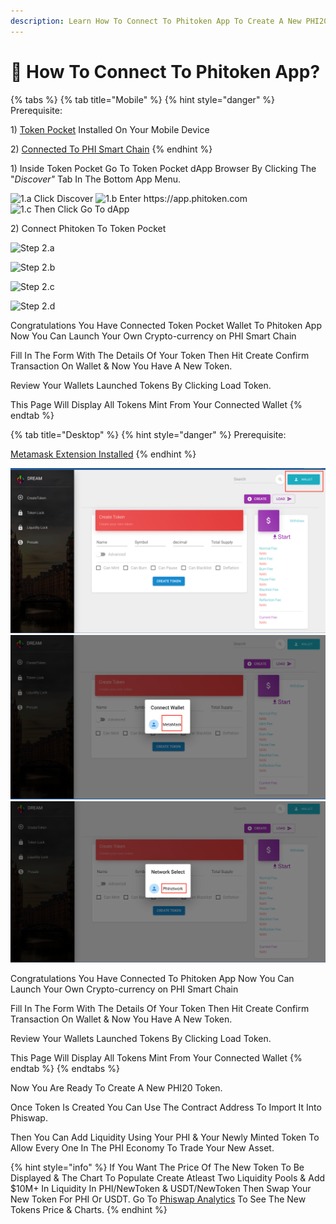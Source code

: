 ```yaml
---
description: Learn How To Connect To Phitoken App To Create A New PHI20 Token.
---
```


# 🎇 How To Connect To Phitoken App?

{% tabs %}
{% tab title="Mobile" %}
{% hint style="danger" %}
Prerequisite:&#x20;

1\) [Token Pocket](https://www.tokenpocket.pro/) Installed On Your Mobile Device&#x20;

2\)  [Connected To PHI Smart Chain](../../use-phi-smart-chain/wallet-setup/token-pocket-setup.md)
{% endhint %}

1\) Inside Token Pocket Go To Token Pocket dApp Browser By Clicking The "_Discover"_ Tab In The Bottom App Menu.

![1.a Click Discover](../../.gitbook/assets/IMG\_31B67C9812BC-1.jpeg) ![1.b Enter https://app.phitoken.com ](../../.gitbook/assets/IMG\_5508.jpg) ![ 1.c Then Click Go To dApp](../../.gitbook/assets/IMG\_5509.jpg)

2\) Connect Phitoken To Token Pocket



![Step 2.a](../../.gitbook/assets/IMG\_4397.jpg)

![Step 2.b](../../.gitbook/assets/IMG\_4398.jpg)

![Step 2.c](../../.gitbook/assets/IMG\_4399.jpg)

![Step 2.d](../../.gitbook/assets/IMG\_4400.jpg)

Congratulations You Have Connected Token Pocket Wallet To Phitoken App Now You Can Launch Your Own Crypto-currency on PHI Smart Chain

Fill In The Form With The Details Of Your Token Then Hit Create Confirm Transaction On Wallet & Now You Have A New Token.

Review Your Wallets Launched Tokens By Clicking Load Token.

This Page Will Display All Tokens Mint From Your Connected Wallet
{% endtab %}

{% tab title="Desktop" %}
{% hint style="danger" %}
Prerequisite:

[Metamask Extension Installed](../../use-phi-smart-chain/compatible-wallets/install-metamask.md)
{% endhint %}

![Step 1](<../../.gitbook/assets/Screen Shot 2022-05-28 at 12.47.26 PM (1).png>) ![Step 2](<../../.gitbook/assets/Screen Shot 2022-05-28 at 12.47.35 PM (1).png>) ![Step 3](<../../.gitbook/assets/Screen Shot 2022-05-28 at 12.47.43 PM.png>)

Congratulations You Have Connected To Phitoken App Now You Can Launch Your Own Crypto-currency on PHI Smart Chain

Fill In The Form With The Details Of Your Token Then Hit Create Confirm Transaction On Wallet & Now You Have A New Token.

Review Your Wallets Launched Tokens By Clicking Load Token.

This Page Will Display All Tokens Mint From Your Connected Wallet
{% endtab %}
{% endtabs %}

Now You Are Ready To Create A New PHI20 Token.&#x20;

Once Token Is Created You Can Use The Contract Address To Import It Into Phiswap.

Then You Can Add Liquidity Using Your PHI & Your Newly Minted Token To Allow Every One In The PHI Economy To Trade Your New Asset.&#x20;

{% hint style="info" %}
If You Want The Price Of The New Token To Be Displayed & The Chart To Populate Create Atleast Two Liquidity Pools & Add $10M+ In  Liquidity In PHI/NewToken & USDT/NewToken Then Swap Your New Token For PHI Or USDT. Go To [Phiswap Analytics](https://info.phiswap.com) To See The New Tokens Price & Charts.&#x20;
{% endhint %}

